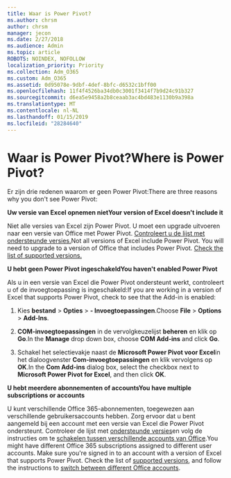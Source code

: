 ```yaml
---
title: Waar is Power Pivot?
ms.author: chrsm
author: chrsm
manager: jecon
ms.date: 2/27/2018
ms.audience: Admin
ms.topic: article
ROBOTS: NOINDEX, NOFOLLOW
localization_priority: Priority
ms.collection: Adm_O365
ms.custom: Adm_O365
ms.assetid: 0d95078e-9dbf-4def-8bfc-d6532c1bff00
ms.openlocfilehash: 11f4f4526ba34db0c3001f3414f7b9d24c91b327
ms.sourcegitcommit: d6ea5e9458a2b8ceaab3ac4bd483e1130b9a398a
ms.translationtype: MT
ms.contentlocale: nl-NL
ms.lasthandoff: 01/15/2019
ms.locfileid: "28284640"
---
```

# <a name="where-is-power-pivot"></a><span data-ttu-id="c8491-102">Waar is Power Pivot?</span><span class="sxs-lookup"><span data-stu-id="c8491-102">Where is Power Pivot?</span></span>

<span data-ttu-id="c8491-103">Er zijn drie redenen waarom er geen Power Pivot:</span><span class="sxs-lookup"><span data-stu-id="c8491-103">There are three reasons why you don't see Power Pivot:</span></span>
  
 <span data-ttu-id="c8491-104">**Uw versie van Excel opnemen niet**</span><span class="sxs-lookup"><span data-stu-id="c8491-104">**Your version of Excel doesn't include it**</span></span>
  
<span data-ttu-id="c8491-p101">Niet alle versies van Excel zijn Power Pivot. U moet een upgrade uitvoeren naar een versie van Office met Power Pivot. [Controleert u de lijst met ondersteunde versies.](https://support.office.com/article/aa64e217-4b6e-410b-8337-20b87e1c2a4b.aspx)</span><span class="sxs-lookup"><span data-stu-id="c8491-p101">Not all versions of Excel include Power Pivot. You will need to upgrade to a version of Office that includes Power Pivot. [Check the list of supported versions.](https://support.office.com/article/aa64e217-4b6e-410b-8337-20b87e1c2a4b.aspx)</span></span>
  
 <span data-ttu-id="c8491-108">**U hebt geen Power Pivot ingeschakeld**</span><span class="sxs-lookup"><span data-stu-id="c8491-108">**You haven't enabled Power Pivot**</span></span>
  
<span data-ttu-id="c8491-109">Als u in een versie van Excel die Power Pivot ondersteunt werkt, controleert u of de invoegtoepassing is ingeschakeld:</span><span class="sxs-lookup"><span data-stu-id="c8491-109">If you are working in a version of Excel that supports Power Pivot, check to see that the Add-in is enabled:</span></span>
  
1. <span data-ttu-id="c8491-110">Kies **bestand** \> **Opties** \> **- Invoegtoepassingen**.</span><span class="sxs-lookup"><span data-stu-id="c8491-110">Choose **File** \> **Options** \> **Add-Ins**.</span></span>
    
2. <span data-ttu-id="c8491-111">**COM-invoegtoepassingen** in de vervolgkeuzelijst **beheren** en klik op **Go**.</span><span class="sxs-lookup"><span data-stu-id="c8491-111">In the **Manage** drop down box, choose **COM Add-ins** and click **Go**.</span></span>
    
3. <span data-ttu-id="c8491-112">Schakel het selectievakje naast de **Microsoft Power Pivot voor Excel**in het dialoogvenster **Com-invoegtoepassingen** en klik vervolgens op **OK**.</span><span class="sxs-lookup"><span data-stu-id="c8491-112">In the **Com Add-ins** dialog box, select the checkbox next to **Microsoft Power Pivot for Excel**, and then click **OK**.</span></span> 
    
 <span data-ttu-id="c8491-113">**U hebt meerdere abonnementen of accounts**</span><span class="sxs-lookup"><span data-stu-id="c8491-113">**You have multiple subscriptions or accounts**</span></span>
  
<span data-ttu-id="c8491-p102">U kunt verschillende Office 365-abonnementen, toegewezen aan verschillende gebruikersaccounts hebben. Zorg ervoor dat u bent aangemeld bij een account met een versie van Excel die Power Pivot ondersteunt. Controleer de lijst met [ondersteunde versies](https://support.office.com/article/aa64e217-4b6e-410b-8337-20b87e1c2a4b.aspx)en volg de instructies om te [schakelen tussen verschillende accounts van Office](https://support.office.com/article/b9582171-fd1f-4284-9846-bdd72bb28426.aspx#BKMK_WebSwitchAccounts).</span><span class="sxs-lookup"><span data-stu-id="c8491-p102">You might have different Office 365 subscriptions assigned to different user accounts. Make sure you're signed in to an account with a version of Excel that supports Power Pivot. Check the list of [supported versions](https://support.office.com/article/aa64e217-4b6e-410b-8337-20b87e1c2a4b.aspx), and follow the instructions to [switch between different Office accounts](https://support.office.com/article/b9582171-fd1f-4284-9846-bdd72bb28426.aspx#BKMK_WebSwitchAccounts).</span></span>
  

